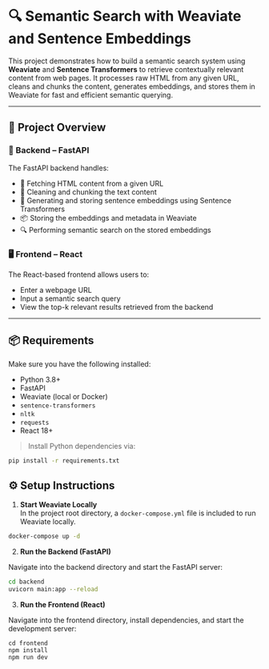 # 🔍 Semantic Search with Weaviate and Sentence Embeddings

This project demonstrates how to build a semantic search system using **Weaviate** and **Sentence Transformers** to retrieve contextually relevant content from web pages. It processes raw HTML from any given URL, cleans and chunks the content, generates embeddings, and stores them in Weaviate for fast and efficient semantic querying.

---

## 🚀 Project Overview

### 🧠 Backend – FastAPI
The FastAPI backend handles:
- 🔗 Fetching HTML content from a given URL
- 🧹 Cleaning and chunking the text content
- 🧬 Generating and storing sentence embeddings using Sentence Transformers
- 📦 Storing the embeddings and metadata in Weaviate
- 🔍 Performing semantic search on the stored embeddings

### 🖥️ Frontend – React
The React-based frontend allows users to:
- Enter a webpage URL
- Input a semantic search query
- View the top-k relevant results retrieved from the backend

---

## 📦 Requirements

Make sure you have the following installed:

- Python 3.8+
- FastAPI
- Weaviate (local or Docker)
- `sentence-transformers`
- `nltk`
- `requests`
- React 18+

> Install Python dependencies via:

```bash
pip install -r requirements.txt
```

## ⚙️ Setup Instructions

1. **Start Weaviate Locally**  
In the project root directory, a `docker-compose.yml` file is included to run Weaviate locally.

```bash
docker-compose up -d
```

2. **Run the Backend (FastAPI)**

Navigate into the backend directory and start the FastAPI server:

```bash
cd backend
uvicorn main:app --reload

```

3. **Run the Frontend (React)**

Navigate into the frontend directory, install dependencies, and start the development server:

```basb
cd frontend
npm install
npm run dev

```

